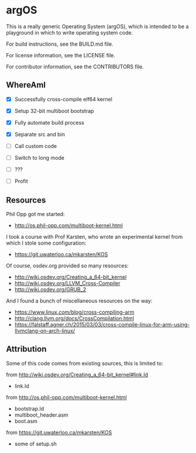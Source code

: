 argOS
=====

This is a really generic Operating System (argOS), which is intended
to be a playground in which to write operating system code.

For build instructions, see the BUILD.md file.

For license information, see the LICENSE file.

For contributor information, see the CONTRIBUTORS file.


WhereAmI
--------

* [X] Successfully cross-compile elf64 kernel
* [X] Setup 32-bit multiboot bootstrap
* [X] Fully automate build process
* [X] Separate src and bin
* [ ] Call custom code
* [ ] Switch to long mode
* [ ] ???
* [ ] Profit


Resources
---------

Phil Opp got me started:

* http://os.phil-opp.com/multiboot-kernel.html

I took a course with Prof Karsten, who wrote an experimental kernel
from which I stole some configuration:

* https://git.uwaterloo.ca/mkarsten/KOS

Of course, osdev.org provided so many resources:

* http://wiki.osdev.org/Creating_a_64-bit_kernel
* http://wiki.osdev.org/LLVM_Cross-Compiler
* http://wiki.osdev.org/GRUB_2

And I found a bunch of miscellaneous resources on the way:

* https://www.linux.com/blog/cross-compiling-arm
* http://clang.llvm.org/docs/CrossCompilation.html
* https://falstaff.agner.ch/2015/03/03/cross-compile-linux-for-arm-using-llvmclang-on-arch-linux/


Attribution
-----------

Some of this code comes from existing sources, this is limited to:

from http://wiki.osdev.org/Creating_a_64-bit_kernel#link.ld
* link.ld

from http://os.phil-opp.com/multiboot-kernel.html
* bootstrap.ld
* multiboot_header.asm
* boot.asm

from https://git.uwaterloo.ca/mkarsten/KOS
* some of setup.sh
